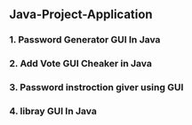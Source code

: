 ## Java-Project-Application
### 1. Password Generator GUI In Java
### 2. Add Vote GUI Cheaker in Java
### 3. Password instroction giver using GUI
### 4. libray GUI In Java

